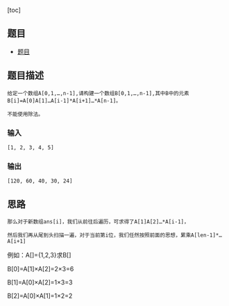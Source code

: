[toc]

## 题目
- [题目](https://blog.csdn.net/gatieme/article/details/51541100)

## 题目描述
```text
给定一个数组A[0,1,…,n-1],请构建一个数组B[0,1,…,n-1],其中B中的元素B[i]=A[0]A[1]…A[i-1]*A[i+1]…*A[n-1]。

不能使用除法。
```

### 输入 
```text
[1, 2, 3, 4, 5]
```

### 输出
```text
[120, 60, 40, 30, 24]
```

## 思路
```text
那么对于新数组ans[i]，我们从前往后遍历，可求得了A[1]A[2]…*A[i-1]，

然后我们再从尾到头扫描一遍，对于当前第i位，我们任然按照前面的思想，累乘A[len-1]*…A[i+1]
```
例如：A[]={1,2,3}求B[]

B[0]=A[1]×A[2]=2×3=6

B[1]=A[0]×A[2]=1×3=3

B[2]=A[0]×A[1]=1×2=2